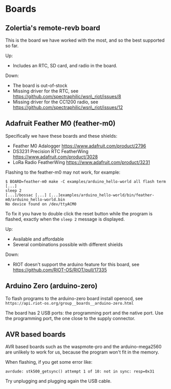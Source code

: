 Boards
======

Zolertia's remote-revb board
----------------------------

This is the board we have worked with the most, and so the best supported so
far.

Up:

- Includes an RTC, SD card, and radio in the board.

Down:

- The board is out-of-stock
- Missing driver for the RTC, see https://github.com/spectraphilic/wsn\_riot/issues/8
- Missing driver for the CC1200 radio, see https://github.com/spectraphilic/wsn\_riot/issues/12


Adafruit Feather M0 (feather-m0)
--------------------------------

Specifically we have these boards and these shields:

- Feather M0 Adalogger https://www.adafruit.com/product/2796
- DS3231 Precision RTC FeatherWing https://www.adafruit.com/product/3028
- LoRa Radio FeatherWing https://www.adafruit.com/product/3231

Flashing to the feather-m0 may not work, for example:

    $ BOARD=feather-m0 make -C examples/arduino_hello-world all flash term
    [...]
    sleep 2
    [...]/bossac [...] [...]examples/arduino_hello-world/bin/feather-m0/arduino_hello-world.bin
    No device found on /dev/ttyACM0

To fix it you have to double click the reset button while the program is
flashed, exactly when the ``sleep 2`` message is displayed.

Up:

- Available and affordable
- Several combinations possible with different shields

Down:

- RIOT doesn't support the arduino feature for this board, see
  https://github.com/RIOT-OS/RIOT/pull/17335


Arduino Zero (arduino-zero)
---------------------------

To flash programs to the arduino-zero board install openocd, see
``https://api.riot-os.org/group__boards__arduino-zero.html``

The board has 2 USB ports: the programming port and the native port.
Use the programming port, the one close to the supply connector.


AVR based boards
----------------

AVR based boards such as the waspmote-pro and the arduino-mega2560 are unlikely
to work for us, because the program won't fit in the memory.

When flashing, if you get some error like:

    avrdude: stk500_getsync() attempt 1 of 10: not in sync: resp=0x31

Try unplugging and plugging again the USB cable.
